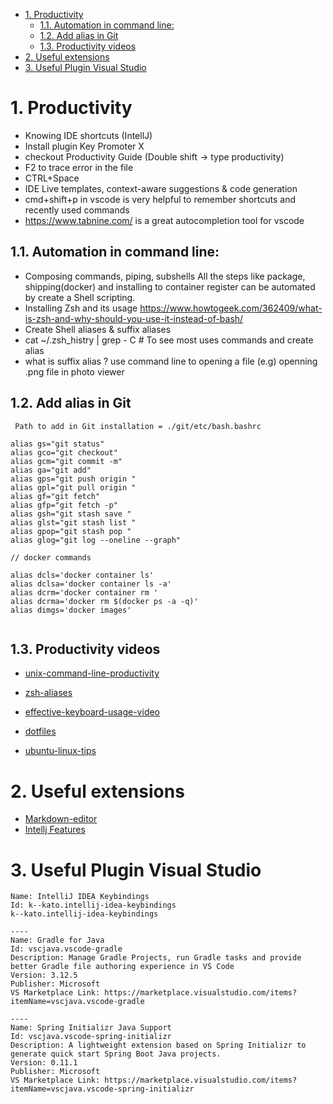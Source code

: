 - [1. Productivity](#1-productivity)
  - [1.1. Automation in command line:](#11-automation-in-command-line)
  - [1.2. Add alias in Git](#12-add-alias-in-git)
  - [1.3. Productivity videos](#13-productivity-videos)
- [2. Useful extensions](#2-useful-extensions)
- [3. Useful Plugin Visual Studio](#3-useful-plugin-visual-studio)


# 1. Productivity 
- Knowing IDE shortcuts (IntellJ)
 -  Install plugin Key Promoter X
 -  checkout Productivity Guide (Double shift -> type  productivity)
- F2 to trace error in the file
- CTRL+Space
- IDE Live templates, context-aware suggestions & code generation
- cmd+shift+p in vscode is very helpful to remember shortcuts and recently used commands
-  https://www.tabnine.com/ is a great autocompletion tool for vscode

## 1.1. Automation in command line: 
- Composing commands, piping, subshells
All the steps like package, shipping(docker) and installing to container register can be automated by create a Shell scripting.
- Installing Zsh and its usage
https://www.howtogeek.com/362409/what-is-zsh-and-why-should-you-use-it-instead-of-bash/
- Create Shell aliases & suffix aliases
- cat ~/.zsh_histry | grep - C # To see most uses commands and create alias
- what is suffix alias ? use command line to opening a file (e.g) openning .png file in photo viewer

## 1.2. Add alias in Git
```
 Path to add in Git installation = ./git/etc/bash.bashrc

alias gs="git status"
alias gco="git checkout"
alias gcm="git commit -m"
alias ga="git add"
alias gps="git push origin "
alias gpl="git pull origin "
alias gf="git fetch"
alias gfp="git fetch -p"
alias gsh="git stash save "
alias glst="git stash list "
alias gpop="git stash pop "
alias glog="git log --oneline --graph"

// docker commands

alias dcls='docker container ls'
alias dclsa='docker container ls -a'
alias dcrm='docker container rm '
alias dcrma='docker rm $(docker ps -a -q)'
alias dimgs='docker images'


```  
## 1.3. Productivity videos  
- [unix-command-line-productivity](https://blog.sebastian-daschner.com/entries/unix-command-line-productivity)

- [zsh-aliases](https://blog.sebastian-daschner.com/entries/zsh-aliases)

- [effective-keyboard-usage-video](https://blog.sebastian-daschner.com/entries/effective-keyboard-usage-video-course)

- [dotfiles](https://github.com/sdaschner/dotfiles)

- [ubuntu-linux-tips](https://www.addictivetips.com/ubuntu-linux-tips/beginners-guide-i3-window-manager/)

 # 2. Useful extensions
 - [Markdown-editor](https://marketplace.visualstudio.com/items?itemName=yzhang.markdown-all-in-one)
 - [Intellj Features](https://blog.sebastian-daschner.com/entries/13-lesser-known-intellij-features)

# 3. Useful Plugin Visual Studio
```
Name: IntelliJ IDEA Keybindings
Id: k--kato.intellij-idea-keybindings
k--kato.intellij-idea-keybindings

----
Name: Gradle for Java
Id: vscjava.vscode-gradle
Description: Manage Gradle Projects, run Gradle tasks and provide better Gradle file authoring experience in VS Code
Version: 3.12.5
Publisher: Microsoft
VS Marketplace Link: https://marketplace.visualstudio.com/items?itemName=vscjava.vscode-gradle

----
Name: Spring Initializr Java Support
Id: vscjava.vscode-spring-initializr
Description: A lightweight extension based on Spring Initializr to generate quick start Spring Boot Java projects.
Version: 0.11.1
Publisher: Microsoft
VS Marketplace Link: https://marketplace.visualstudio.com/items?itemName=vscjava.vscode-spring-initializr
```
